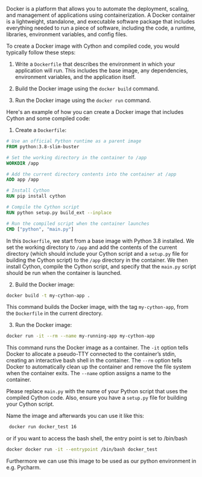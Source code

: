 Docker is a platform that allows you to automate the deployment, scaling, and management of applications using containerization. A Docker container is a lightweight, standalone, and executable software package that includes everything needed to run a piece of software, including the code, a runtime, libraries, environment variables, and config files.

To create a Docker image with Cython and compiled code, you would typically follow these steps:

1. Write a `Dockerfile` that describes the environment in which your application will run. This includes the base image, any dependencies, environment variables, and the application itself.

2. Build the Docker image using the `docker build` command.

3. Run the Docker image using the `docker run` command.

Here's an example of how you can create a Docker image that includes Cython and some compiled code:

1. Create a `Dockerfile`:

```Dockerfile
# Use an official Python runtime as a parent image
FROM python:3.8-slim-buster

# Set the working directory in the container to /app
WORKDIR /app

# Add the current directory contents into the container at /app
ADD app /app

# Install Cython
RUN pip install cython

# Compile the Cython script
RUN python setup.py build_ext --inplace

# Run the compiled script when the container launches
CMD ["python", "main.py"]
```

In this `Dockerfile`, we start from a base image with Python 3.8 installed. We set the working directory to `/app` and add the contents of the current directory (which should include your Cython script and a `setup.py` file for building the Cython script) to the `/app` directory in the container. We then install Cython, compile the Cython script, and specify that the `main.py` script should be run when the container is launched.

2. Build the Docker image:

```bash
docker build -t my-cython-app .
```

This command builds the Docker image, with the tag `my-cython-app`, from the `Dockerfile` in the current directory.

3. Run the Docker image:

```bash
docker run -it --rm --name my-running-app my-cython-app
```

This command runs the Docker image as a container. The `-it` option tells Docker to allocate a pseudo-TTY connected to the container’s stdin, creating an interactive bash shell in the container. The `--rm` option tells Docker to automatically clean up the container and remove the file system when the container exits. The `--name` option assigns a name to the container.

Please replace `main.py` with the name of your Python script that uses the compiled Cython code. Also, ensure you have a `setup.py` file for building your Cython script.


Name the image and afterwards you can use it like this:

```bash
 docker run docker_test 16
```
or if you want to access the bash shell, the entry point is set to /bin/bash
```bash
docker docker run -it --entrypoint /bin/bash docker_test
```

Furthermore we can use this image to be used as our python environment in e.g. Pycharm.